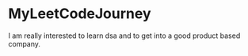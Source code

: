 # MyLeetCodeJourney

I am really interested to learn dsa and to get into a good product based company.
